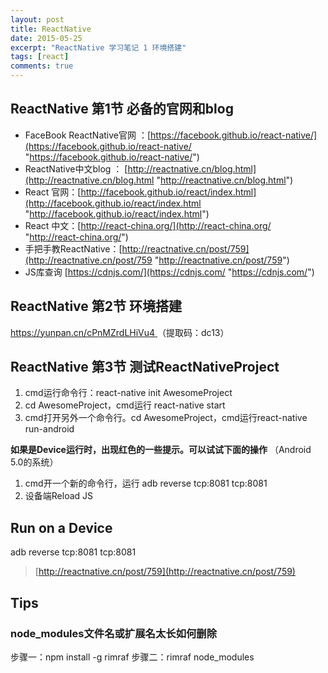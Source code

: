 ```yaml
---
layout: post
title: ReactNative
date: 2015-05-25
excerpt: "ReactNative 学习笔记 1 环境搭建"
tags: [react]
comments: true
---
```



## ReactNative 第1节 必备的官网和blog ##
- FaceBook ReactNative官网 ：[https://facebook.github.io/react-native/](https://facebook.github.io/react-native/ "https://facebook.github.io/react-native/") 
- ReactNative中文blog ： [http://reactnative.cn/blog.html](http://reactnative.cn/blog.html "http://reactnative.cn/blog.html")
- React 官网：[http://facebook.github.io/react/index.html](http://facebook.github.io/react/index.html "http://facebook.github.io/react/index.html")
- React 中文：[http://react-china.org/](http://react-china.org/ "http://react-china.org/")
- 手把手教ReactNative：[http://reactnative.cn/post/759](http://reactnative.cn/post/759 "http://reactnative.cn/post/759")
- JS库查询 [https://cdnjs.com/](https://cdnjs.com/ "https://cdnjs.com/")

##  ReactNative 第2节  环境搭建 ##
[https://yunpan.cn/cPnMZrdLHiVu4 ](https://yunpan.cn/cPnMZrdLHiVu4  "ReactNative环境搭建")
（提取码：dc13）


##  ReactNative 第3节 测试ReactNativeProject ##

 1. cmd运行命令行：react-native init AwesomeProject
 2. cd AwesomeProject，cmd运行 react-native start
 3. cmd打开另外一个命令行。cd AwesomeProject，cmd运行react-native run-android

**如果是Device运行时，出现红色的一些提示。可以试试下面的操作**
（Android 5.0的系统）
1. cmd开一个新的命令行，运行 adb reverse tcp:8081 tcp:8081
2. 设备端Reload JS


## Run on a Device ##
adb reverse tcp:8081 tcp:8081

> [http://reactnative.cn/post/759](http://reactnative.cn/post/759)


## Tips ##

### node_modules文件名或扩展名太长如何删除 ##
步骤一：npm install -g rimraf
步骤二：rimraf node_modules